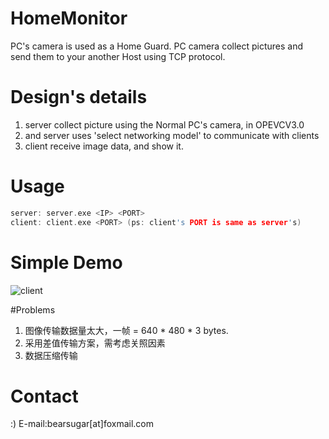 # HomeMonitor
PC's camera is used as a Home Guard. PC camera collect pictures and send them to your another Host using TCP protocol.

# Design's details
1. server collect picture using the Normal PC's camera, in OPEVCV3.0
2. and server uses 'select networking model' to communicate with clients
3. client receive image data, and show it.

# Usage
```c
server: server.exe <IP> <PORT>
client: client.exe <PORT> (ps: client's PORT is same as server's)

```

# Simple Demo
![client]()

#Problems
1. 图像传输数据量太大，一帧 = 640 * 480 * 3 bytes.
2. 采用差值传输方案，需考虑关照因素
3. 数据压缩传输

# Contact
:)
E-mail:bearsugar[at]foxmail.com
